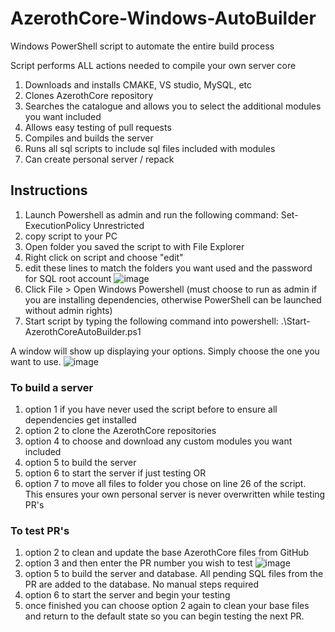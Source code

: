 # AzerothCore-Windows-AutoBuilder
Windows PowerShell script to automate the entire build process

Script performs ALL actions needed to compile your own server core
1. Downloads and installs CMAKE, VS studio, MySQL, etc
2. Clones AzerothCore repository
3. Searches the catalogue and allows you to select the additional modules you want included
4. Allows easy testing of pull requests
5. Compiles and builds the server
6. Runs all sql scripts to include sql files included with modules
7. Can create personal server / repack

## Instructions
1. Launch Powershell as admin and run the following command:
  Set-ExecutionPolicy Unrestricted
2. copy script to your PC
3. Open folder you saved the script to with File Explorer
4. Right click on script and choose "edit"
5. edit these lines to match the folders you want used and the password for SQL root account
![image](https://user-images.githubusercontent.com/36058236/132113742-08479d56-d1a4-4eb9-b7b6-d4c7e09da23a.png)
6. Click File > Open Windows Powershell (must choose to run as admin if you are installing dependencies,
   otherwise PowerShell can be launched without admin rights)
7. Start script by typing the following command into powershell:
.\Start-AzerothCoreAutoBuilder.ps1

A window will show up displaying your options.  Simply choose the one you want to use.
![image](https://user-images.githubusercontent.com/36058236/132113658-6070c6cc-ce26-4ba3-a93e-67abf7a996ff.png)

### To build a server
1. option 1 if you have never used the script before to ensure all dependencies get installed
2. option 2 to clone the AzerothCore repositories
3. option 4 to choose and download any custom modules you want included
4. option 5 to build the server
5. option 6 to start the server if just testing OR
6. option 7 to move all files to folder you chose on line 26 of the script.  This ensures your own personal
   server is never overwritten while testing PR's

### To test PR's
1. option 2 to clean and update the base AzerothCore files from GitHub
2. option 3 and then enter the PR number you wish to test
![image](https://user-images.githubusercontent.com/36058236/132113848-170f6165-32b8-4fcf-8c25-e85b2469bc21.png)
3. option 5 to build the server and database.  All pending SQL files from the PR are added to the database. No manual steps required
4. option 6 to start the server and begin your testing
5. once finished you can choose option 2 again to clean your base files and return to the default state so you can begin testing the next PR.
